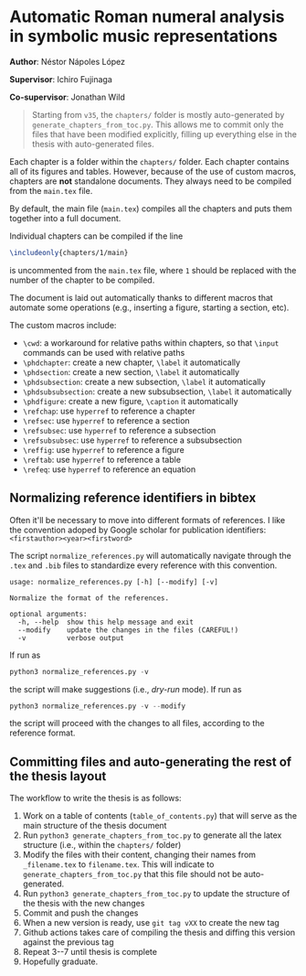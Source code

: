 # Automatic Roman numeral analysis in symbolic music representations

**Author**: Néstor Nápoles López

**Supervisor**: Ichiro Fujinaga

**Co-supervisor**: Jonathan Wild

> Starting from `v35`, the `chapters/` folder is mostly auto-generated by `generate_chapters_from_toc.py`. This allows me to commit only the files that have been modified explicitly, filling up everything else in the thesis with auto-generated files.

Each chapter is a folder within the `chapters/` folder.
Each chapter contains all of its figures and tables.
However, because of the use of custom macros, chapters are **not** standalone documents.
They always need to be compiled from the `main.tex` file.

By default, the main file (`main.tex`) compiles all the chapters and puts them together into a full document.

Individual chapters can be compiled if the line

```latex
\includeonly{chapters/1/main}
```

is uncommented from the `main.tex` file, where `1` should be replaced with the number of the chapter to be compiled.

The document is laid out automatically thanks to different macros that automate some operations (e.g., inserting a figure, starting a section, etc).

The custom macros include:

- `\cwd`: a workaround for relative paths within chapters, so that `\input` commands can be used with relative paths
- `\phdchapter`: create a new chapter, `\label` it automatically
- `\phdsection`: create a new section, `\label` it automatically
- `\phdsubsection`: create a new subsection, `\label` it automatically
- `\phdsubsubsection`: create a new subsubsection, `\label` it automatically
- `\phdfigure`: create a new figure, `\caption` it automatically
- `\refchap`: use `hyperref` to reference a chapter
- `\refsec`: use `hyperref` to reference a section
- `\refsubsec`: use `hyperref` to reference a subsection
- `\refsubsubsec`: use `hyperref` to reference a subsubsection
- `\reffig`: use `hyperref` to reference a figure
- `\reftab`: use `hyperref` to reference a table
- `\refeq`: use `hyperref` to reference an equation


## Normalizing reference identifiers in bibtex

Often it'll be necessary to move into different formats of references.
I like the convention adoped by Google scholar for publication identifiers: `<firstauthor><year><firstword>`

The script `normalize_references.py` will automatically navigate through the `.tex` and `.bib` files to standardize
every reference with this convention.

```
usage: normalize_references.py [-h] [--modify] [-v]

Normalize the format of the references.

optional arguments:
  -h, --help  show this help message and exit
  --modify    update the changes in the files (CAREFUL!)
  -v          verbose output
```

If run as

```python
python3 normalize_references.py -v
```

the script will make suggestions (i.e., *dry-run* mode). If run as
```python
python3 normalize_references.py -v --modify
```

the script will proceed with the changes to all files, according to the reference format.

## Committing files and auto-generating the rest of the thesis layout

The workflow to write the thesis is as follows:

1. Work on a table of contents (`table_of_contents.py`) that will serve as the main structure of the thesis document
2. Run `python3 generate_chapters_from_toc.py` to generate all the latex structure (i.e., within the `chapters/` folder)
3. Modify the files with their content, changing their names from `_filename.tex` to `filename.tex`. This will indicate to `generate_chapters_from_toc.py` that this file should not be auto-generated.
4. Run `python3 generate_chapters_from_toc.py` to update the structure of the thesis with the new changes
5. Commit and push the changes
6. When a new version is ready, use `git tag vXX` to create the new tag
7. Github actions takes care of compiling the thesis and diffing this version against the previous tag
8. Repeat 3--7 until thesis is complete
9. Hopefully graduate.
